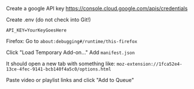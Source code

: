 Create a google API key
https://console.cloud.google.com/apis/credentials

Create .env (do not check into Git!)

```
API_KEY=YourKeyGoesHere
```

Firefox: Go to `about:debugging#/runtime/this-firefox`

Click "Load Temporary Add-on..."
Add `manifest.json`

It should open a new tab with something like:
`moz-extension://1fca52e4-13ce-4fec-9141-bcb140f4a5c0/options.html`

Paste video or playlist links and click "Add to Queue"
